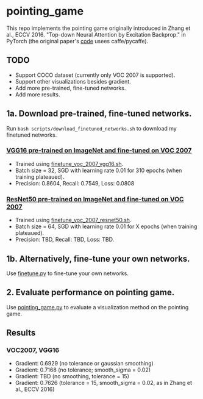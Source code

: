 # pointing_game

This repo implements the pointing game originally introduced in Zhang et al., ECCV 2016. "Top-down Neural Attention by Excitation Backprop." in PyTorch (the original paper's [code](https://github.com/jimmie33/Caffe-ExcitationBP/) usees caffe/pycaffe).

## TODO
* Support COCO dataset (currently only VOC 2007 is supported).
* Support other visualizations besides gradient.
* Add more pre-trained, fine-tuned networks.
* Add more results.

## 1a. Download pre-trained, fine-tuned networks.
Run `bash scripts/download_finetuned_networks.sh` to download my finetuned networks.

### [VGG16 pre-trained on ImageNet and fine-tuned on VOC 2007](https://www.dropbox.com/s/p0gepxvp8dsybu7/voc_2007_vgg16_checkpoint_best.pth.tar?dl=0)
* Trained using [finetune_voc_2007_vgg16.sh](scripts/finetune_voc_2007_vgg16.sh).
* Batch size = 32, SGD with learning rate 0.01 for 310 epochs (when training plateaued).
* Precision: 0.8604, Recall: 0.7549, Loss: 0.0808

### [ResNet50 pre-trained on ImageNet and fine-tuned on VOC 2007](TODO)
* Trained using [finetune_voc_2007_resnet50.sh](scripts/finetune_voc_2007_resnet50.sh).
* Batch size = 64, SGD with learning rate 0.01 for X epochs (when training plateaued).
* Precision: TBD, Recall: TBD, Loss: TBD.

## 1b. Alternatively, fine-tune your own networks.
Use [finetune.py](finetune.py) to fine-tune your own networks.

## 2. Evaluate performance on pointing game.
Use [pointing_game.py](pointing_game.py) to evaluate a visualization method on the pointing game.

## Results
### VOC2007, VGG16
* Gradient: 0.6929 (no tolerance or gaussian smoothing)
* Gradient: 0.7168 (no tolerance; smooth_sigma = 0.02)
* Gradient: TBD (no smoothing, tolerance = 15)
* Gradient: 0.7626 (tolerance = 15, smooth_sigma = 0.02, as in Zhang et al., ECCV 2016)

